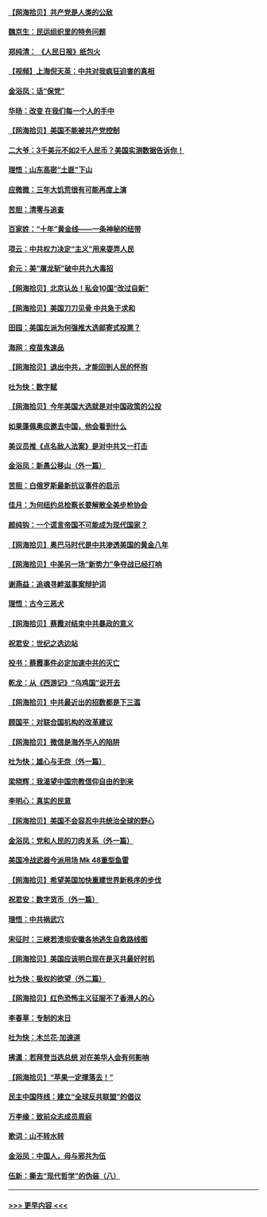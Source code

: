 #### [【网海拾贝】共产党是人类的公敌](../pages/nsc993/n12363182.md?t=08281402) 
#### [魏京生：民运组织里的特务问题](../pages/nsc993/n12363010.md?t=08281402) 
#### [郑纯清： 《人民日报》纸包火](../pages/nsc993/n12362706.md?t=08281402) 
#### [【视频】上海倪天英：中共对我疯狂迫害的真相](../pages/nsc993/n12356341.md?t=08281402) 
#### [金浴凤：话“保党”](../pages/nsc993/n12361867.md?t=08281402) 
#### [华旸：改变 在我们每一个人的手中](../pages/nsc993/n12361774.md?t=08281402) 
#### [【网海拾贝】美国不能被共产党控制](../pages/nsc993/n12360271.md?t=08281402) 
#### [二大爷：3千美元不如2千人民币？美国实测数据告诉你！](../pages/nsc993/n12358563.md?t=08281402) 
#### [理悟：山东高密“土匪”下山](../pages/nsc993/n12358535.md?t=08281402) 
#### [应微微：三年大饥荒很有可能再度上演](../pages/nsc993/n12358523.md?t=08281402) 
#### [苦胆：清零与追查](../pages/nsc993/n12358501.md?t=08281402) 
#### [百家姓：“十年”黄金线——一条神秘的纽带](../pages/nsc993/n12358319.md?t=08281402) 
#### [项云：中共权力决定“主义”用来耍弄人民](../pages/nsc993/n12358172.md?t=08281402) 
#### [俞元：美“屠龙斩”破中共九大毒招](../pages/nsc993/n12357822.md?t=08281402) 
#### [【网海拾贝】北京认怂！私会10国“改过自新”](../pages/nsc993/n12357784.md?t=08281402) 
#### [【网海拾贝】美国刀刀见骨 中共急于求和](../pages/nsc993/n12355511.md?t=08281402) 
#### [田园：美国左派为何强推大选邮寄式投票？](../pages/nsc993/n12352963.md?t=08281402) 
#### [海网：疫苗鬼速品](../pages/nsc993/n12354438.md?t=08281402) 
#### [【网海拾贝】退出中共，才能回到人民的怀抱](../pages/nsc993/n12352634.md?t=08281402) 
#### [吐为快：数字赋](../pages/nsc993/n12352317.md?t=08281402) 
#### [【网海拾贝】今年美国大选就是对中国政策的公投](../pages/nsc993/n12350973.md?t=08281402) 
#### [如果蓬佩奥应邀去中国，他会看到什么](../pages/nsc993/n12350945.md?t=08281402) 
#### [美议员推《点名敌人法案》是对中共又一打击](../pages/nsc993/n12350765.md?t=08281402) 
#### [金浴凤：新愚公移山（外一篇）](../pages/nsc993/n12350253.md?t=08281402) 
#### [苦胆：白俄罗斯最新抗议事件的启示](../pages/nsc993/n12349989.md?t=08281402) 
#### [佳月：为何纽约总检察长要解散全美步枪协会](../pages/nsc993/n12349939.md?t=08281402) 
#### [颜纯钩：一个谎言帝国不可能成为现代国家？](../pages/nsc993/n12349898.md?t=08281402) 
#### [【网海拾贝】奥巴马时代是中共渗透美国的黄金八年](../pages/nsc993/n12349284.md?t=08281402) 
#### [【网海拾贝】中美另一场“新势力”争夺战已经打响](../pages/nsc993/n12346998.md?t=08281402) 
#### [谢燕益：追魂寻衅滋事案辩护词](../pages/nsc993/n12346892.md?t=08281402) 
#### [理悟：古今三恶犬](../pages/nsc993/n12345190.md?t=08281402) 
#### [【网海拾贝】蔡霞对结束中共暴政的意义](../pages/nsc993/n12344263.md?t=08281402) 
#### [祝君安：世纪之选边站](../pages/nsc993/n12342382.md?t=08281402) 
#### [投书：蔡霞事件必定加速中共的灭亡](../pages/nsc993/n12341881.md?t=08281402) 
#### [乾龙：从《西游记》“乌鸡国”说开去](../pages/nsc993/n12341690.md?t=08281402) 
#### [【网海拾贝】中共最近出的招数都是下三滥](../pages/nsc993/n12341593.md?t=08281402) 
#### [顾国平：对联合国机构的改革建议](../pages/nsc993/n12339928.md?t=08281402) 
#### [【网海拾贝】微信是海外华人的陷阱](../pages/nsc993/n12338868.md?t=08281402) 
#### [吐为快：雄心与无奈（外一篇）](../pages/nsc993/n12338132.md?t=08281402) 
#### [梁晓辉：我渴望中国宗教信仰自由的到来](../pages/nsc993/n12336657.md?t=08281402) 
#### [李明心：真实的民意](../pages/nsc993/n12336089.md?t=08281402) 
#### [【网海拾贝】美国不会容忍中共统治全球的野心](../pages/nsc993/n12336063.md?t=08281402) 
#### [金浴凤：党和人民的刀肉关系（外一篇）](../pages/nsc993/n12335834.md?t=08281402) 
#### [美国冷战武器今派用场 Mk 48重型鱼雷](../pages/nsc993/n12335354.md?t=08281402) 
#### [【网海拾贝】希望美国加快重建世界新秩序的步伐](../pages/nsc993/n12334224.md?t=08281402) 
#### [祝君安：数字货币（外一篇）](../pages/nsc993/n12334186.md?t=08281402) 
#### [理悟：中共祸武穴](../pages/nsc993/n12333962.md?t=08281402) 
#### [宋征时：三峡若溃坝安徽各地逃生自救路线图](../pages/nsc993/n12332450.md?t=08281402) 
#### [【网海拾贝】美国应该明白现在是灭共最好时机](../pages/nsc993/n12332313.md?t=08281402) 
#### [吐为快：极权的欲望（外二篇）](../pages/nsc993/n12332089.md?t=08281402) 
#### [【网海拾贝】红色恐怖主义征服不了香港人的心](../pages/nsc993/n12329296.md?t=08281402) 
#### [李春草：专制的末日](../pages/nsc993/n12329079.md?t=08281402) 
#### [吐为快：木兰花‧加速道](../pages/nsc993/n12327366.md?t=08281402) 
#### [拂潇：若拜登当选总统 对在美华人会有何影响](../pages/nsc993/n12295996.md?t=08281402) 
#### [【网海拾贝】“苹果一定撑落去！”](../pages/nsc993/n12326784.md?t=08281402) 
#### [民主中国阵线：建立“全球反共联盟”的倡议](../pages/nsc993/n12324177.md?t=08281402) 
#### [万李缘：致前众志成员周庭](../pages/nsc993/n12324635.md?t=08281402) 
#### [歌词：山不转水转](../pages/nsc993/n12324599.md?t=08281402) 
#### [金浴凤：中国人，毋与邪共为伍](../pages/nsc993/n12324257.md?t=08281402) 
#### [伍新：撕去“现代哲学”的伪装（八）](../pages/nsc993/n12324188.md?t=08281402) 

----
#### [ >>> 更早内容 <<< ](../indexes/nsc993-earlier.md)
